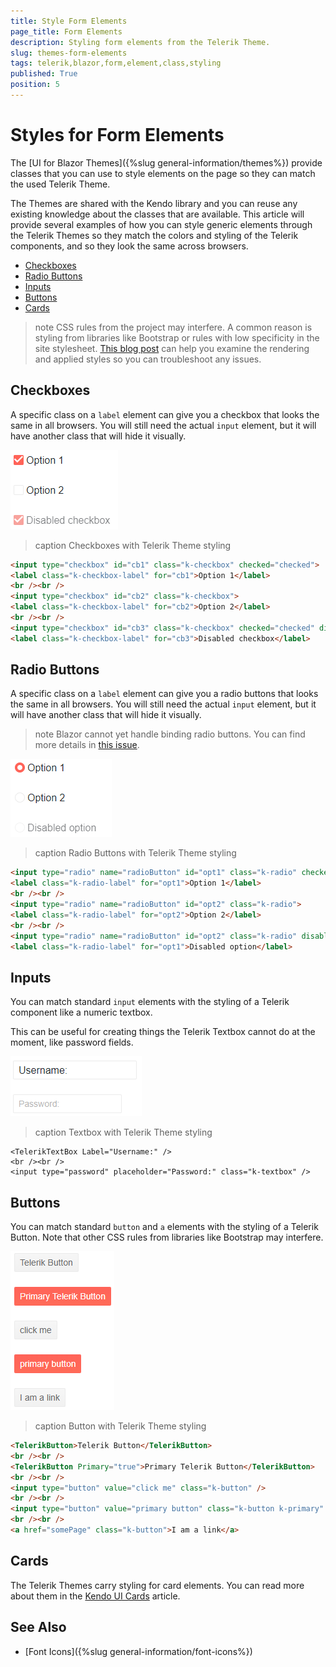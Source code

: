 ```yaml
---
title: Style Form Elements
page_title: Form Elements
description: Styling form elements from the Telerik Theme.
slug: themes-form-elements
tags: telerik,blazor,form,element,class,styling
published: True
position: 5
---
```


# Styles for Form Elements

The [UI for Blazor Themes]({%slug general-information/themes%}) provide classes that you can use to style elements on the page so they can match the used Telerik Theme.

The Themes are shared with the Kendo library and you can reuse any existing knowledge about the classes that are available. This article will provide several examples of how you can style generic elements through the Telerik Themes so they match the colors and styling of the Telerik components, and so they look the same across browsers.

* [Checkboxes](#checkboxes)
* [Radio Buttons](#radio-buttons)
* [Inputs](#inputs)
* [Buttons](#buttons)
* [Cards](#cards)

>note CSS rules from the project may interfere. A common reason is styling from libraries like Bootstrap or rules with low specificity in the site stylesheet. [This blog post](https://www.telerik.com/blogs/improve-your-debugging-skills-with-chrome-devtools) can help you examine the rendering and applied styles so you can troubleshoot any issues.

## Checkboxes

A specific class on a `label` element can give you a checkbox that looks the same in all browsers. You will still need the actual `input` element, but it will have another class that will hide it visually.

![](images/style-checkbox.png)

>caption Checkboxes with Telerik Theme styling

````HTML
<input type="checkbox" id="cb1" class="k-checkbox" checked="checked">
<label class="k-checkbox-label" for="cb1">Option 1</label>
<br /><br />
<input type="checkbox" id="cb2" class="k-checkbox">
<label class="k-checkbox-label" for="cb2">Option 2</label>
<br /><br />
<input type="checkbox" id="cb3" class="k-checkbox" checked="checked" disabled="disabled">
<label class="k-checkbox-label" for="cb3">Disabled checkbox</label>
````

## Radio Buttons

A specific class on a `label` element can give you a radio buttons that looks the same in all browsers. You will still need the actual `input` element, but it will have another class that will hide it visually.

>note Blazor cannot yet handle binding radio buttons. You can find more details in [this issue](https://github.com/aspnet/AspNetCore/issues/5579).

![](images/style-radio.png)

>caption Radio Buttons with Telerik Theme styling

````HTML
<input type="radio" name="radioButton" id="opt1" class="k-radio" checked="checked">
<label class="k-radio-label" for="opt1">Option 1</label>
<br /><br />
<input type="radio" name="radioButton" id="opt2" class="k-radio">
<label class="k-radio-label" for="opt2">Option 2</label>
<br /><br />
<input type="radio" name="radioButton" id="opt2" class="k-radio" disabled="disabled">
<label class="k-radio-label" for="opt1">Disabled option</label>
````

## Inputs

You can match standard `input` elements with the styling of a Telerik component like a numeric textbox.

This can be useful for creating things the Telerik Textbox cannot do at the moment, like password fields.

![](images/style-input.png)

>caption Textbox with Telerik Theme styling

````CSHTML
<TelerikTextBox Label="Username:" />
<br /><br />
<input type="password" placeholder="Password:" class="k-textbox" />
````


## Buttons

You can match standard `button` and `a` elements with the styling of a Telerik Button. Note that other CSS rules from libraries like Bootstrap may interfere.

![](images/style-buttons.png)

>caption Button with Telerik Theme styling

````HTML
<TelerikButton>Telerik Button</TelerikButton>
<br /><br />
<TelerikButton Primary="true">Primary Telerik Button</TelerikButton>
<br /><br />
<input type="button" value="click me" class="k-button" />
<br /><br />
<input type="button" value="primary button" class="k-button k-primary" />
<br /><br />
<a href="somePage" class="k-button">I am a link</a>
````

## Cards

The Telerik Themes carry styling for card elements. You can read more about them in the [Kendo UI Cards](https://docs.telerik.com/kendo-ui/styles-and-layout/cards) article.

## See Also

  * [Font Icons]({%slug general-information/font-icons%})